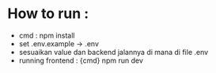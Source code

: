 # How to run :
- cmd : npm install
- set .env.example -> .env
- sesuaikan value dan backend jalannya di mana di file .env
- running frontend : {cmd} npm run dev